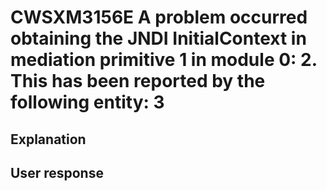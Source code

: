 # CWSXM3156E A problem occurred obtaining the JNDI InitialContext in mediation primitive 1 in module 0: 2. This has been reported by the following entity: 3

## Explanation

## User response